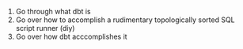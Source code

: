 1. Go through what dbt is
2. Go over how to accomplish a rudimentary topologically sorted SQL script runner (diy)
3. Go over how dbt acccomplishes it

